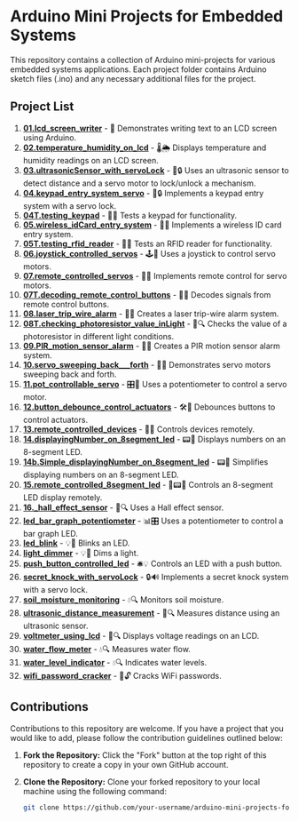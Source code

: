 # Arduino Mini Projects for Embedded Systems

This repository contains a collection of Arduino mini-projects for various embedded systems applications. Each project folder contains Arduino sketch files (.ino) and any necessary additional files for the project.

## Project List

1. [**01.lcd_screen_writer**](./01.lcd_screen_writer) - 📝 Demonstrates writing text to an LCD screen using Arduino.
2. [**02.temperature_humidity_on_lcd**](./02.temperature_humidity_on_lcd) - 🌡️🌦️ Displays temperature and humidity readings on an LCD screen.
3. [**03.ultrasonicSensor_with_servoLock**](./03.ultrasonicSensor_with_servoLock) - 📏🔒 Uses an ultrasonic sensor to detect distance and a servo motor to lock/unlock a mechanism.
4. [**04.keypad_entry_system_servo**](./04.keypad_entry_system_servo) - 🔑🔒 Implements a keypad entry system with a servo lock.
5. [**04T.testing_keypad**](./04T.testing_keypad) - 🔑🧪 Tests a keypad for functionality.
6. [**05.wireless_idCard_entry_system**](./05.wireless_idCard_entry_system) - 📶🔑 Implements a wireless ID card entry system.
7. [**05T.testing_rfid_reader**](./05T.testing_rfid_reader) - 📶🧪 Tests an RFID reader for functionality.
8. [**06.joystick_controlled_servos**](./06.joystick_controlled_servos) - 🕹️🔧 Uses a joystick to control servo motors.
9. [**07.remote_controlled_servos**](./07.remote_controlled_servos) - 📡🔧 Implements remote control for servo motors.
10. [**07T.decoding_remote_control_buttons**](./07T.decoding_remote_control_buttons) - 📡🧪 Decodes signals from remote control buttons.
11. [**08.laser_trip_wire_alarm**](./08.laser_trip_wire_alarm) - 🚨🔴 Creates a laser trip-wire alarm system.
12. [**08T.checking_photoresistor_value_inLight**](./08T.checking_photoresistor_value_inLight) - 📸🔍 Checks the value of a photoresistor in different light conditions.
13. [**09.PIR_motion_sensor_alarm**](./09.PIR_motion_sensor_alarm) - 🚨🚶 Creates a PIR motion sensor alarm system.
14. [**10.servo_sweeping_back___forth**](./10.servo_sweeping_back___forth) - 🔄🔧 Demonstrates servo motors sweeping back and forth.
15. [**11.pot_controllable_servo**](./11.pot_controllable_servo) - 🎛️🔧 Uses a potentiometer to control a servo motor.
16. [**12.button_debounce_control_actuators**](./12.button_debounce_control_actuators) - 🛠️🔧 Debounces buttons to control actuators.
17. [**13.remote_controlled_devices**](./13.remote_controlled_devices) - 📡🔧 Controls devices remotely.
18. [**14.displayingNumber_on_8segment_led**](./14.displayingNumber_on_8segment_led) - 📟🔴 Displays numbers on an 8-segment LED.
19. [**14b.Simple_displayingNumber_on_8segment_led**](./14b.Simple_displayingNumber_on_8segment_led) - 📟🔴 Simplifies displaying numbers on an 8-segment LED.
20. [**15.remote_controlled_8segment_led**](./15.remote_controlled_8segment_led) - 📡📟🔴 Controls an 8-segment LED display remotely.
21. [**16._hall_effect_sensor**](./16._hall_effect_sensor) - 🧲🔍 Uses a Hall effect sensor.
22. [**led_bar_graph_potentiometer**](./led_bar_graph_potentiometer) - 📊🎛️ Uses a potentiometer to control a bar graph LED.
23. [**led_blink**](./led_blink) - 💡🔴 Blinks an LED.
24. [**light_dimmer**](./light_dimmer) - 💡🔆 Dims a light.
25. [**push_button_controlled_led**](./push_button_controlled_led) - 🛎️💡 Controls an LED with a push button.
26. [**secret_knock_with_servoLock**](./secret_knock_with_servoLock) - 🔒🔊 Implements a secret knock system with a servo lock.
27. [**soil_moisture_monitoring**](./soil_moisture_monitoring) - 💧🔍 Monitors soil moisture.
28. [**ultrasonic_distance_measurement**](./ultrasonic_distance_measurement) - 📏🔍 Measures distance using an ultrasonic sensor.
29. [**voltmeter_using_lcd**](./voltmeter_using_lcd) - 🔋🔍 Displays voltage readings on an LCD.
30. [**water_flow_meter**](./water_flow_meter) - 💧🔍 Measures water flow.
31. [**water_level_indicator**](./water_level_indicator) - 💧🔍 Indicates water levels.
32. [**wifi_password_cracker**](./wifi_password_cracker) - 📶🔓 Cracks WiFi passwords.

## Contributions

Contributions to this repository are welcome. If you have a project that you would like to add, please follow the contribution guidelines outlined below:

1. **Fork the Repository:** Click the "Fork" button at the top right of this repository to create a copy in your own GitHub account.

2. **Clone the Repository:** Clone your forked repository to your local machine using the following command:
   ```bash
   git clone https://github.com/your-username/arduino-mini-projects-for-embeddedSystems.git
